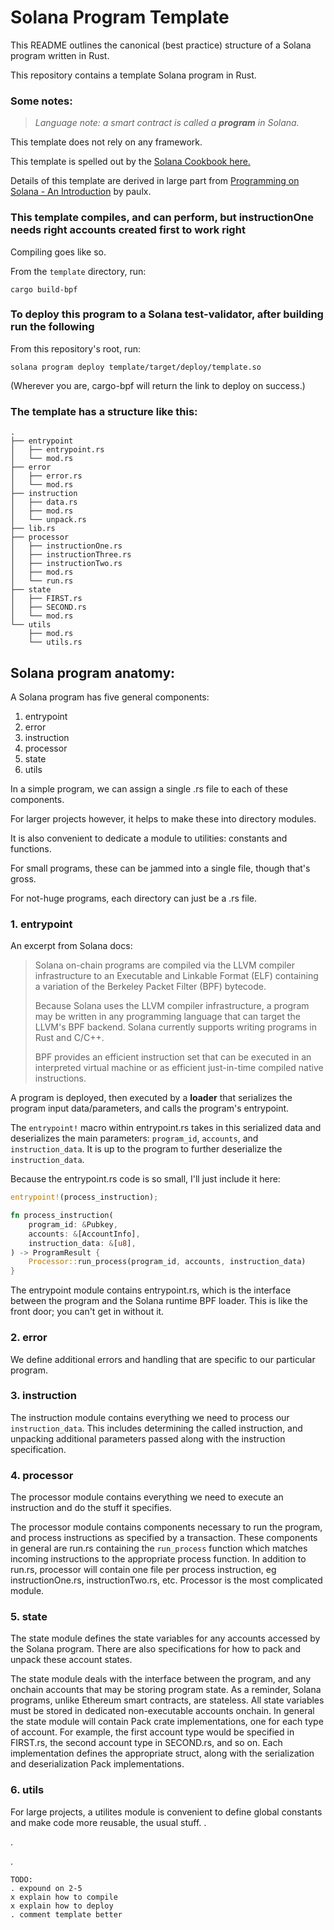# Solana Program Template

This README outlines the canonical (best practice) structure of a Solana program written in Rust.

This repository contains a template Solana program in Rust.

### Some notes:

> _Language note: a smart contract is called a **program** in Solana._

This template does not rely on any framework.

This template is spelled out by the [Solana Cookbook here.](https://solanacookbook.com/core-concepts/programs.html#writing-programs)

Details of this template are derived in large part from [Programming on Solana - An Introduction](https://paulx.dev/blog/2021/01/14/programming-on-solana-an-introduction/) by paulx.

### This template compiles, and can perform, but instructionOne needs right accounts created first to work right

Compiling goes like so.

From the `template` directory, run:
```
cargo build-bpf
```

### To deploy this program to a Solana test-validator, after building run the following 

From this repository's root, run:
```
solana program deploy template/target/deploy/template.so
```
(Wherever you are, cargo-bpf will return the link to deploy on success.)

### The template has a structure like this:

```
.
├── entrypoint
│   ├── entrypoint.rs
│   └── mod.rs
├── error
│   ├── error.rs
│   └── mod.rs
├── instruction
│   ├── data.rs
│   ├── mod.rs
│   └── unpack.rs
├── lib.rs
├── processor
│   ├── instructionOne.rs
│   ├── instructionThree.rs
│   ├── instructionTwo.rs
│   ├── mod.rs
│   └── run.rs
├── state
│   ├── FIRST.rs
│   ├── SECOND.rs
│   └── mod.rs
└── utils
    ├── mod.rs
    └── utils.rs
```


## Solana program anatomy:

A Solana program has five general components:

1. entrypoint
2. error
3. instruction
4. processor
5. state
6. utils

In a simple program, we can assign a single .rs file to each of these components.

For larger projects however, it helps to make these into directory modules.

It is also convenient to dedicate a module to utilities: constants and functions.

For small programs, these can be jammed into a single file, though that's gross.

For not-huge programs, each directory can just be a .rs file.

### 1. entrypoint

An excerpt from Solana docs:

>Solana on-chain programs are compiled via the LLVM compiler infrastructure to an Executable and Linkable Format (ELF) containing a variation of the Berkeley Packet Filter (BPF) bytecode.
>
>Because Solana uses the LLVM compiler infrastructure, a program may be written in any programming language that can target the LLVM's BPF backend. Solana currently supports writing programs in Rust and C/C++.
>
>BPF provides an efficient instruction set that can be executed in an interpreted virtual machine or as efficient just-in-time compiled native instructions.

A program is deployed, then executed by a **loader** that serializes the program input data/parameters, and calls the program's entrypoint.

The `entrypoint!` macro within entrypoint.rs takes in this serialized data and deserializes the main parameters: `program_id`, `accounts`, and `instruction_data`. It is up to the program to further deserialize the `instruction_data`.

Because the entrypoint.rs code is so small, I'll just include it here:

```rs
entrypoint!(process_instruction);

fn process_instruction(
    program_id: &Pubkey,
    accounts: &[AccountInfo],
    instruction_data: &[u8],
) -> ProgramResult {
    Processor::run_process(program_id, accounts, instruction_data)
}
```
The entrypoint module contains entrypoint.rs, which is the interface between the program and the Solana runtime BPF loader. This is like the front door; you can't get in without it.

### 2. error

We define additional errors and handling that are specific to our particular program.

### 3. instruction

The instruction module contains everything we need to process our `instruction_data`. This includes determining the called instruction, and unpacking additional parameters passed along with the instruction specification.

### 4. processor

The processor module contains everything we need to execute an instruction and do the stuff it specifies.

The processor module contains components necessary to run the program, and process instructions as specified by a transaction. These components in general are run.rs containing the `run_process` function which matches incoming instructions to the appropriate process function. In addition to run.rs, processor will contain one file per process instruction, eg instructionOne.rs, instructionTwo.rs, etc. Processor is the most complicated module.

### 5. state

The state module defines the state variables for any accounts accessed by the Solana program. There are also specifications for how to pack and unpack these account states.

The state module deals with the interface between the program, and any onchain accounts that may be storing program state. As a reminder, Solana programs, unlike Ethereum smart contracts, are stateless. All state variables must be stored in dedicated non-executable accounts onchain. In general the state module will contain Pack crate implementations, one for each type of account. For example, the first account type would be specified in FIRST.rs, the second account type in SECOND.rs, and so on. Each implementation defines the appropriate struct, along with the serialization and deserialization Pack implementations.

### 6. utils

For large projects, a utilites module is convenient to define global constants and make code more reusable, the usual stuff.
.

.

.

```
TODO:
. expound on 2-5
x explain how to compile
x explain how to deploy
. comment template better
```

